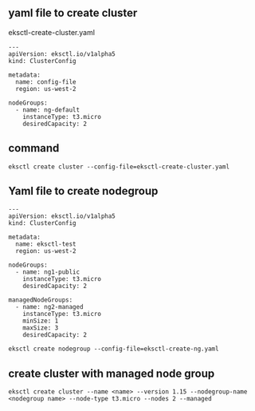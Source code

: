 ## yaml file to create cluster
eksctl-create-cluster.yaml
```
--- 
apiVersion: eksctl.io/v1alpha5
kind: ClusterConfig

metadata:
  name: config-file
  region: us-west-2

nodeGroups:
  - name: ng-default
    instanceType: t3.micro
    desiredCapacity: 2
```
## command
```
eksctl create cluster --config-file=eksctl-create-cluster.yaml
```
## Yaml file to create nodegroup
```
--- 
apiVersion: eksctl.io/v1alpha5
kind: ClusterConfig

metadata:
  name: eksctl-test
  region: us-west-2

nodeGroups:
  - name: ng1-public
    instanceType: t3.micro
    desiredCapacity: 2
  
managedNodeGroups:
  - name: ng2-managed
    instanceType: t3.micro
    minSize: 1
    maxSize: 3
    desiredCapacity: 2 
```
```
eksctl create nodegroup --config-file=eksctl-create-ng.yaml
```

## create cluster with managed node group
```
eksctl create cluster --name <name> --version 1.15 --nodegroup-name <nodegroup name> --node-type t3.micro --nodes 2 --managed
```